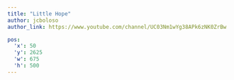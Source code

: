 ```yaml
---
title: "Little Hope"
author: jcboloso
author_link: https://www.youtube.com/channel/UC03Nm1wYg38APk6zNK0ZrBw

pos:
  'x': 50
  'y': 2625
  'w': 675
  'h': 500
---
```

